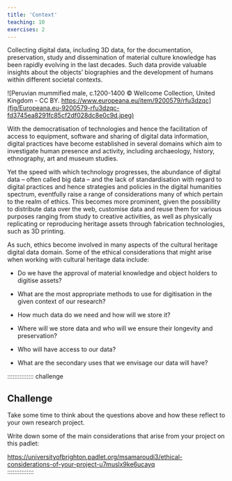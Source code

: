 ```yaml
---
title: 'Context'
teaching: 10
exercises: 2
---
```


Collecting digital data, including 3D data, for the documentation, preservation, study and dissemination of material culture knowledge has been rapidly evolving in the last decades. Such data provide valuable insights about the objects’ biographies and the development of humans within different societal contexts.  

![Peruvian mummified male, c.1200-1400 &copy; Wellcome Collection, United Kingdom - CC BY. https://www.europeana.eu/item/9200579/rfu3dzqc](fig/Europeana.eu-9200579-rfu3dzqc-fd3745ea8291fc85cf2df028dc8e0c9d.jpeg)

With the democratisation of technologies and hence the facilitation of access to equipment, software and sharing of digital data information, digital practices have become established in several domains which aim to investigate human presence and activity, including archaeology, history, ethnography, art and museum studies. 

Yet the speed with which technology progresses, the abundance of digital data – often called big data – and the lack of standardisation with regard to digital practices and hence strategies and policies in the digital humanities spectrum, eventfully raise a range of considerations many of which pertain to the realm of ethics. This becomes more prominent, given the possibility to distribute data over the web, customise data and reuse them for various purposes ranging from study to creative activities, as well as physically replicating or reproducing heritage assets through fabrication technologies, such as 3D printing. 

As such, ethics become involved in many aspects of the cultural heritage digital data domain. Some of the ethical considerations that might arise when working with cultural heritage data include: 

 

- Do we have the approval of material knowledge and object holders to digitise assets?  

- What are the most appropriate methods to use for digitisation in the given context of our research? 

- How much data do we need and how will we store it? 

- Where will we store data and who will we ensure their longevity and preservation? 

- Who will have access to our data? 

- What are the secondary uses that we envisage our data will have? 

::::::::::::::: challenge
## Challenge  

 

Take some time to think about the questions above and how these reflect to your own research project. 

Write down some of the main considerations that arise from your project on this padlet:  

https://universityofbrighton.padlet.org/msamaroudi3/ethical-considerations-of-your-project-u7muslx9ke6ucayq   
::::::::::::::: 
 




 
